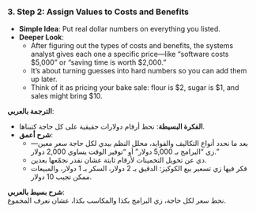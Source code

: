 ### 3. Step 2: Assign Values to Costs and Benefits

- **Simple Idea**: Put real dollar numbers on everything you listed.
- **Deeper Look**:
    - After figuring out the types of costs and benefits, the systems analyst gives each one a specific price—like “software costs $5,000” or “saving time is worth $2,000.”
    - It’s about turning guesses into hard numbers so you can add them up later.
    - Think of it as pricing your bake sale: flour is $2, sugar is $1, and sales might bring $10.

**الترجمة بالعربي**:

- **الفكرة البسيطة**: نحط أرقام دولارات حقيقية على كل حاجة كتبناها.
- **شرح أعمق**:
    - بعد ما نحدد أنواع التكاليف والفوايد، محلل النظم بيدي لكل حاجة سعر معين—زي “البرامج بـ 5,000 دولار” أو “توفير الوقت يساوي 2,000 دولار.”
    - دي عن تحويل التخمينات لأرقام ثابتة عشان نقدر نجمّعها بعدين.
    - فكر فيها زي تسعير بيع الكوكيز: الدقيق بـ 2 دولار، السكر بـ 1 دولار، والمبيعات ممكن تجيب 10 دولار.

**شرح بسيط بالعربي**:  
نحط سعر لكل حاجة، زي البرامج بكذا والمكاسب بكذا، عشان نعرف المجموع.